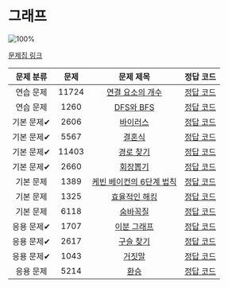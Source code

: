 # 그래프

![100%](https://progress-bar.xyz/13/?scale=13&title=progress&width=500&color=babaca&suffix=/13)

[문제집 링크](https://www.acmicpc.net/workbook/view/9562)

| 문제 분류 | 문제 | 문제 제목 | 정답 코드 |
| :--: | :--: | :--: | :--: |
| 연습 문제 | 11724 | [연결 요소의 개수](https://www.acmicpc.net/problem/11724) | [정답 코드](/Users/jeongjaeyoon/Documents/GitHub/algorithm/Backkingdog/0x18/11724.cpp) |
| 연습 문제 | 1260 | [DFS와 BFS](https://www.acmicpc.net/problem/1260) | [정답 코드](/Users/jeongjaeyoon/Documents/GitHub/algorithm/Backkingdog/0x18/1260.cpp) |
| 기본 문제✔ | 2606 | [바이러스](https://www.acmicpc.net/problem/2606) | [정답 코드](/Users/jeongjaeyoon/Documents/GitHub/algorithm/Backkingdog/0x18/2606.cpp) |
| 기본 문제✔ | 5567 | [결혼식](https://www.acmicpc.net/problem/5567) | [정답 코드](/Users/jeongjaeyoon/Documents/GitHub/algorithm/Backkingdog/0x18/5567.cpp) |
| 기본 문제✔ | 11403 | [경로 찾기](https://www.acmicpc.net/problem/11403) | [정답 코드](/Users/jeongjaeyoon/Documents/GitHub/algorithm/Backkingdog/0x18/11403.cpp) |
| 기본 문제✔ | 2660 | [회장뽑기](https://www.acmicpc.net/problem/2660) | [정답 코드](/Users/jeongjaeyoon/Documents/GitHub/algorithm/Backkingdog/0x18/2660.cpp) |
| 기본 문제 | 1389 | [케빈 베이컨의 6단계 법칙](https://www.acmicpc.net/problem/1389) | [정답 코드](/Users/jeongjaeyoon/Documents/GitHub/algorithm/Backkingdog/0x18/1389.cpp) |
| 기본 문제 | 1325 | [효율적인 해킹](https://www.acmicpc.net/problem/1325) | [정답 코드](/Users/jeongjaeyoon/Documents/GitHub/algorithm/Backkingdog/0x18/1325.cpp) |
| 기본 문제 | 6118 | [숨바꼭질](https://www.acmicpc.net/problem/6118) | [정답 코드](/Users/jeongjaeyoon/Documents/GitHub/algorithm/Backkingdog/0x18/6118.cpp) |
| 응용 문제✔ | 1707 | [이분 그래프](https://www.acmicpc.net/problem/1707) | [정답 코드](/Users/jeongjaeyoon/Documents/GitHub/algorithm/Backkingdog/0x18/1707.cpp) |
| 응용 문제✔ | 2617 | [구슬 찾기](https://www.acmicpc.net/problem/2617) | [정답 코드](/Users/jeongjaeyoon/Documents/GitHub/algorithm/Backkingdog/0x18/2617.cpp) |
| 응용 문제✔ | 1043 | [거짓말](https://www.acmicpc.net/problem/1043) | [정답 코드](/Users/jeongjaeyoon/Documents/GitHub/algorithm/Backkingdog/0x18/1043.cpp) |
| 응용 문제 | 5214 | [환승](https://www.acmicpc.net/problem/5214) | [정답 코드](/Users/jeongjaeyoon/Documents/GitHub/algorithm/Backkingdog/0x18/5214.cpp) |
